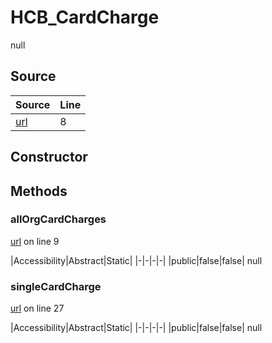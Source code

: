 # HCB_CardCharge

null
## Source
|Source|Line|
|-|-|
|[url](https://github.com/devramsean0/hcb.js/blob/97e0798/src/api_endpoints/card_charge.ts#L8)|8|
## Constructor
## Methods
### allOrgCardCharges
[url](https://github.com/devramsean0/hcb.js/blob/97e0798/src/api_endpoints/card_charge.ts#L9) on line 9  

|Accessibility|Abstract|Static|
|-|-|-|-|
|public|false|false|
null

### singleCardCharge
[url](https://github.com/devramsean0/hcb.js/blob/97e0798/src/api_endpoints/card_charge.ts#L27) on line 27  

|Accessibility|Abstract|Static|
|-|-|-|-|
|public|false|false|
null
